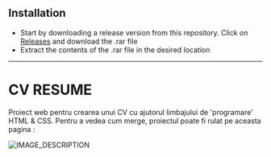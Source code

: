 
## Installation

* Start by downloading a release version from this repository. Click on [Releases](https://github.com/Cryston98/extension_counter/releases "Go to Releases") and download the .rar file
* Extract the contents of the .rar file in the desired location

***

# CV RESUME
Proiect web pentru crearea unui CV cu ajutorul limbajului de 'programare' HTML & CSS. Pentru a vedea cum merge, proiectul poate fi rulat pe aceasta pagina : 

![IMAGE_DESCRIPTION](1%20-%20login.JPG)


